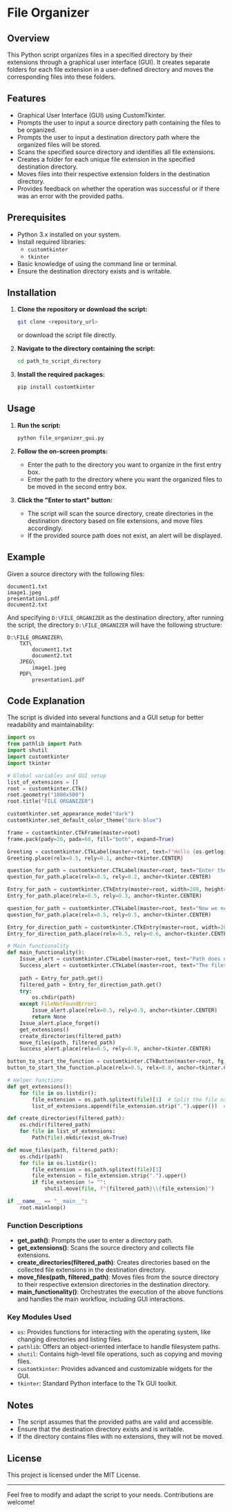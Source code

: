 # File Organizer

## Overview

This Python script organizes files in a specified directory by their extensions through a graphical user interface (GUI). It creates separate folders for each file extension in a user-defined directory and moves the corresponding files into these folders.

## Features

- Graphical User Interface (GUI) using CustomTkinter.
- Prompts the user to input a source directory path containing the files to be organized.
- Prompts the user to input a destination directory path where the organized files will be stored.
- Scans the specified source directory and identifies all file extensions.
- Creates a folder for each unique file extension in the specified destination directory.
- Moves files into their respective extension folders in the destination directory.
- Provides feedback on whether the operation was successful or if there was an error with the provided paths.

## Prerequisites

- Python 3.x installed on your system.
- Install required libraries:
  - `customtkinter`
  - `tkinter`
- Basic knowledge of using the command line or terminal.
- Ensure the destination directory exists and is writable.

## Installation

1. **Clone the repository or download the script:**

    ```bash
    git clone <repository_url>
    ```

    or download the script file directly.

2. **Navigate to the directory containing the script:**

    ```bash
    cd path_to_script_directory
    ```

3. **Install the required packages:**

    ```bash
    pip install customtkinter
    ```

## Usage

1. **Run the script:**

    ```bash
    python file_organizer_gui.py
    ```

2. **Follow the on-screen prompts:**

    - Enter the path to the directory you want to organize in the first entry box.
    - Enter the path to the directory where you want the organized files to be moved in the second entry box.

3. **Click the "Enter to start" button:**

    - The script will scan the source directory, create directories in the destination directory based on file extensions, and move files accordingly.
    - If the provided source path does not exist, an alert will be displayed.

## Example

Given a source directory with the following files:

```
document1.txt
image1.jpeg
presentation1.pdf
document2.txt
```

And specifying `D:\FILE_ORGANIZER` as the destination directory, after running the script, the directory `D:\FILE_ORGANIZER` will have the following structure:

```
D:\FILE_ORGANIZER\
    TXT\
        document1.txt
        document2.txt
    JPEG\
        image1.jpeg
    PDF\
        presentation1.pdf
```

## Code Explanation

The script is divided into several functions and a GUI setup for better readability and maintainability:

```python
import os
from pathlib import Path
import shutil
import customtkinter
import tkinter

# Global variables and GUI setup
list_of_extensions = []
root = customtkinter.CTk()
root.geometry("1000x500")
root.title("FILE ORGANIZER")

customtkinter.set_appearance_mode("dark")
customtkinter.set_default_color_theme("dark-blue")

frame = customtkinter.CTkFrame(master=root)
frame.pack(pady=20, padx=60, fill="both", expand=True)

Greeting = customtkinter.CTkLabel(master=root, text=f"Hello {os.getlogin()}", font=("Roboto", 24))
Greeting.place(relx=0.5, rely=0.1, anchor=tkinter.CENTER)

question_for_path = customtkinter.CTkLabel(master=root, text="Enter the path: ", font=("Roboto", 20))
question_for_path.place(relx=0.5, rely=0.2, anchor=tkinter.CENTER)

Entry_for_path = customtkinter.CTkEntry(master=root, width=280, height=30, corner_radius=15)
Entry_for_path.place(relx=0.5, rely=0.3, anchor=tkinter.CENTER)

question_for_path = customtkinter.CTkLabel(master=root, text="Now we need you to enter a directory path, in which filtered files will go:", font=("Roboto", 20))
question_for_path.place(relx=0.5, rely=0.5, anchor=tkinter.CENTER)

Entry_for_direction_path = customtkinter.CTkEntry(master=root, width=280, height=30, corner_radius=15)
Entry_for_direction_path.place(relx=0.5, rely=0.6, anchor=tkinter.CENTER)

# Main functionality
def main_functionality():
    Issue_alert = customtkinter.CTkLabel(master=root, text="Path does not exist", font=("Roboto", 24))
    Success_alert = customtkinter.CTkLabel(master=root, text="The files were organized", font=("Roboto", 24))
    
    path = Entry_for_path.get()
    filtered_path = Entry_for_direction_path.get()
    try:
        os.chdir(path)
    except FileNotFoundError:
        Issue_alert.place(relx=0.5, rely=0.9, anchor=tkinter.CENTER)
        return None
    Issue_alert.place_forget()
    get_extensions()
    create_directories(filtered_path)
    move_files(path, filtered_path)
    Success_alert.place(relx=0.5, rely=0.9, anchor=tkinter.CENTER)

button_to_start_the_function = customtkinter.CTkButton(master=root, fg_color="lightgray", width=200, height=60, text="Enter to start", font=("Roboto", 20), text_color="black", command=main_functionality)
button_to_start_the_function.place(relx=0.5, relx=0.8, anchor=tkinter.CENTER)

# Helper functions
def get_extensions():
    for file in os.listdir():
        file_extension = os.path.splitext(file)[1]  # Split the file name and its extension
        list_of_extensions.append(file_extension.strip(".").upper())  # Collect unique extensions in uppercase

def create_directories(filtered_path):
    os.chdir(filtered_path)
    for file in list_of_extensions:
        Path(file).mkdir(exist_ok=True)

def move_files(path, filtered_path):
    os.chdir(path)
    for file in os.listdir():
        file_extension = os.path.splitext(file)[1]
        file_extension = file_extension.strip(".").upper()
        if file_extension != "":
            shutil.move(file, f"{filtered_path}\\{file_extension}")

if __name__ == "__main__":
    root.mainloop()
```

### Function Descriptions

- **get_path()**: Prompts the user to enter a directory path.
- **get_extensions()**: Scans the source directory and collects file extensions.
- **create_directories(filtered_path)**: Creates directories based on the collected file extensions in the destination directory.
- **move_files(path, filtered_path)**: Moves files from the source directory to their respective extension directories in the destination directory.
- **main_functionality()**: Orchestrates the execution of the above functions and handles the main workflow, including GUI interactions.

### Key Modules Used

- `os`: Provides functions for interacting with the operating system, like changing directories and listing files.
- `pathlib`: Offers an object-oriented interface to handle filesystem paths.
- `shutil`: Contains high-level file operations, such as copying and moving files.
- `customtkinter`: Provides advanced and customizable widgets for the GUI.
- `tkinter`: Standard Python interface to the Tk GUI toolkit.

## Notes

- The script assumes that the provided paths are valid and accessible.
- Ensure that the destination directory exists and is writable.
- If the directory contains files with no extensions, they will not be moved.

## License

This project is licensed under the MIT License.

---

Feel free to modify and adapt the script to your needs. Contributions are welcome!